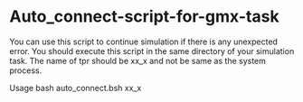 # Auto_connect-script-for-gmx-task
You can use this script to continue simulation if there is any unexpected error.
You should execute this script in the same directory of your simulation task.
The name of tpr should be xx_x and not be same as the system process.


Usage bash auto_connect.bsh xx_x
